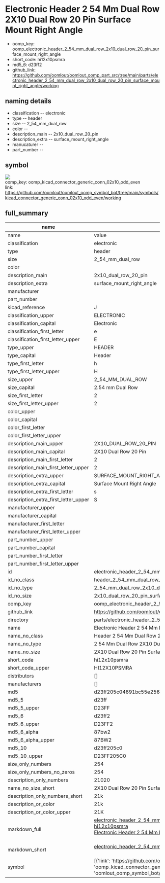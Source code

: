 # Electronic Header 2 54 Mm Dual Row 2X10 Dual Row 20 Pin Surface Mount Right Angle

  
* oomp_key: oomp_electronic_header_2_54_mm_dual_row_2x10_dual_row_20_pin_surface_mount_right_angle 
* short_code: hi12x10psmra
* md5_6: d23ff2  
* github_link: https://github.com/oomlout/oomlout_oomp_part_src/tree/main/parts/electronic_header_2_54_mm_dual_row_2x10_dual_row_20_pin_surface_mount_right_angle/working  
## naming details
* classification -- electronic
* type -- header
* size -- 2_54_mm_dual_row
* color -- 
* description_main -- 2x10_dual_row_20_pin
* description_extra -- surface_mount_right_angle
* manucaturer -- 
* part_number -- 



## symbol

![](symbol/{index}}/working/working_600.png)  
oomp_key: oomp_kicad_connector_generic_conn_02x10_odd_even  
link: https://github.com/oomlout/oomlout_oomp_symbol_bot/tree/main/symbols/kicad_connector_generic_conn_02x10_odd_even/working  


## full_summary
| name | value | 
| --- | --- | 
| name | value | 
| classification | electronic | 
| type | header | 
| size | 2_54_mm_dual_row | 
| color |  | 
| description_main | 2x10_dual_row_20_pin | 
| description_extra | surface_mount_right_angle | 
| manufacturer |  | 
| part_number |  | 
| kicad_reference | J | 
| classification_upper | ELECTRONIC | 
| classification_capital | Electronic | 
| classification_first_letter | e | 
| classification_first_letter_upper | E | 
| type_upper | HEADER | 
| type_capital | Header | 
| type_first_letter | h | 
| type_first_letter_upper | H | 
| size_upper | 2_54_MM_DUAL_ROW | 
| size_capital | 2.54 mm Dual Row | 
| size_first_letter | 2 | 
| size_first_letter_upper | 2 | 
| color_upper |  | 
| color_capital |  | 
| color_first_letter |  | 
| color_first_letter_upper |  | 
| description_main_upper | 2X10_DUAL_ROW_20_PIN | 
| description_main_capital | 2X10 Dual Row 20 Pin | 
| description_main_first_letter | 2 | 
| description_main_first_letter_upper | 2 | 
| description_extra_upper | SURFACE_MOUNT_RIGHT_ANGLE | 
| description_extra_capital | Surface Mount Right Angle | 
| description_extra_first_letter | s | 
| description_extra_first_letter_upper | S | 
| manufacturer_upper |  | 
| manufacturer_capital |  | 
| manufacturer_first_letter |  | 
| manufacturer_first_letter_upper |  | 
| part_number_upper |  | 
| part_number_capital |  | 
| part_number_first_letter |  | 
| part_number_first_letter_upper |  | 
| id | electronic_header_2_54_mm_dual_row_2x10_dual_row_20_pin_surface_mount_right_angle | 
| id_no_class | header_2_54_mm_dual_row_2x10_dual_row_20_pin_surface_mount_right_angle | 
| id_no_type | 2_54_mm_dual_row_2x10_dual_row_20_pin_surface_mount_right_angle | 
| id_no_size | 2x10_dual_row_20_pin_surface_mount_right_angle | 
| oomp_key | oomp_electronic_header_2_54_mm_dual_row_2x10_dual_row_20_pin_surface_mount_right_angle | 
| github_link | https://github.com/oomlout/oomlout_oomp_part_src/tree/main/parts/electronic_header_2_54_mm_dual_row_2x10_dual_row_20_pin_surface_mount_right_angle/working | 
| directory | parts/electronic_header_2_54_mm_dual_row_2x10_dual_row_20_pin_surface_mount_right_angle | 
| name | Electronic Header 2 54 Mm Dual Row 2X10 Dual Row 20 Pin Surface Mount Right Angle | 
| name_no_class | Header 2 54 Mm Dual Row 2X10 Dual Row 20 Pin Surface Mount Right Angle | 
| name_no_type | 2 54 Mm Dual Row 2X10 Dual Row 20 Pin Surface Mount Right Angle | 
| name_no_size | 2X10 Dual Row 20 Pin Surface Mount Right Angle | 
| short_code | hi12x10psmra | 
| short_code_upper | HI12X10PSMRA | 
| distributors | [] | 
| manufacturers | [] | 
| md5 | d23ff205c04691bc55e25686f5fbb9fa | 
| md5_5 | d23ff | 
| md5_5_upper | D23FF | 
| md5_6 | d23ff2 | 
| md5_6_upper | D23FF2 | 
| md5_6_alpha | 87bw2 | 
| md5_6_alpha_upper | 87BW2 | 
| md5_10 | d23ff205c0 | 
| md5_10_upper | D23FF205C0 | 
| size_only_numbers | 254 | 
| size_only_numbers_no_zeros | 254 | 
| description_only_numbers | 21020 | 
| name_no_size_short | 2X10 Dual Row 20 Pin Surface Mount Right Angle | 
| description_only_numbers_short | 21k | 
| description_or_color | 21k | 
| description_or_color_upper | 21K | 
| markdown_full | [electronic_header_2_54_mm_dual_row_2x10_dual_row_20_pin_surface_mount_right_angle](https://github.com/oomlout/oomlout_oomp_part_src/tree/main/parts/electronic_header_2_54_mm_dual_row_2x10_dual_row_20_pin_surface_mount_right_angle/working)<br>[hi12x10psmra](https://github.com/oomlout/oomlout_oomp_part_src/tree/main/parts/electronic_header_2_54_mm_dual_row_2x10_dual_row_20_pin_surface_mount_right_angle/working)<br>[Electronic Header 2 54 Mm Dual Row 2X10 Dual Row 20 Pin Surface Mount Right Angle](https://github.com/oomlout/oomlout_oomp_part_src/tree/main/parts/electronic_header_2_54_mm_dual_row_2x10_dual_row_20_pin_surface_mount_right_angle/working)<br><br> | 
| markdown_short | [electronic_header_2_54_mm_dual_row_2x10_dual_row_20_pin_surface_mount_right_angle](https://github.com/oomlout/oomlout_oomp_part_src/tree/main/parts/electronic_header_2_54_mm_dual_row_2x10_dual_row_20_pin_surface_mount_right_angle/working)<br><br> | 
| symbol | [{'link': 'https://github.com/oomlout/oomlout_oomp_symbol_bot/tree/main/symbols/kicad_connector_generic_conn_02x10_odd_even', 'oomp_key': 'oomp_kicad_connector_generic_conn_02x10_odd_even', 'directory': 'oomlout_oomp_symbol_bot/symbols/kicad_connector_generic_conn_02x10_odd_even//working/working.kicad_sym', 'index': 0}] | 
